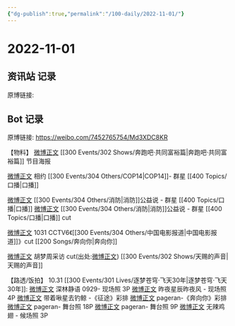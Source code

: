 ```yaml
---
{"dg-publish":true,"permalink":"/100-daily/2022-11-01/"}
---
```


# 2022-11-01

## 资讯站 记录

原博链接:

## Bot 记录

原博链接: https://weibo.com/7452765754/Md3XDC8KR

【物料】
[微博正文](http://weibo.com/5242381821/McYKmloOI) [[300 Events/302 Shows/奔跑吧·共同富裕篇\|奔跑吧·共同富裕篇]] 节目海报

[微博正文](https://m.weibo.cn/2286908003/4830949995713603) 相约 [[300 Events/304 Others/COP14\|COP14]]- 群星 [[400 Topics/口播\|口播]]

[微博正文](http://weibo.com/3549916270/McZRlBeyk) [[300 Events/304 Others/消防\|消防]]公益说 - 群星 [[400 Topics/口播\|口播]]
[微博正文](https://weibo.com/6466290670/Md0a1mIjy) [[300 Events/304 Others/消防\|消防]]公益说 - 群星 [[400 Topics/口播\|口播]] cut

[微博正文](http://weibo.com/6466290670/Md37j60bl) 1031 CCTV6《[[300 Events/304 Others/中国电影报道\|中国电影报道]]》cut [[200 Songs/奔向你\|奔向你]]

[微博正文](http://weibo.com/3246571812/McZlNsXJZ) 胡梦周采访 cut(出处:[微博正文](http://weibo.com/7505998751/M6Yhx1pew)) [[300 Events/302 Shows/天赐的声音\|天赐的声音]]

【路透/饭拍】
10.31 [[300 Events/301 Lives/逐梦苍穹·飞天30年\|逐梦苍穹·飞天30年]]:
[微博正文](http://weibo.com/7466737334/McV7BdLvy) 深林静语 0929- 现场照 3P
[微博正文](http://weibo.com/5801867386/Md3nl70qr) 昨夜星辰昨夜风 - 现场照 4P
[微博正文](http://weibo.com/3246571812/Md3lKFIbJ) 带着啾星去钓鲸 -《征途》彩排
[微博正文](http://weibo.com/7633014126/Md1Xny2oE) pageran-《奔向你》彩排
[微博正文](http://weibo.com/7633014126/Md3zU0WNZ) pageran- 舞台照 18P
[微博正文](http://weibo.com/7633014126/Md3Gebhus) pageran- 舞台照 9P
[微博正文](https://m.weibo.cn/7495641082/4831137421069325) 无辣鸡翅 - 候场照 3P

